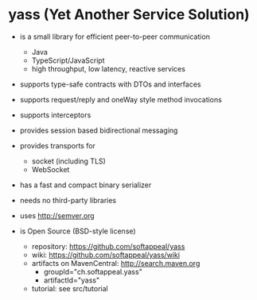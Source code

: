 # yass (Yet Another Service Solution)

* is a small library for efficient peer-to-peer communication
  * Java
  * TypeScript/JavaScript
  * high throughput, low latency, reactive services

* supports type-safe contracts with DTOs and interfaces

* supports request/reply and oneWay style method invocations

* supports interceptors

* provides session based bidirectional messaging

* provides transports for
  * socket (including TLS)
  * WebSocket

* has a fast and compact binary serializer

* needs no third-party libraries

* uses http://semver.org

* is Open Source (BSD-style license)
  * repository: https://github.com/softappeal/yass
  * wiki: https://github.com/softappeal/yass/wiki
  * artifacts on MavenCentral: http://search.maven.org
    * groupId="ch.softappeal.yass"
    * artifactId="yass"
  * tutorial: see src/tutorial
